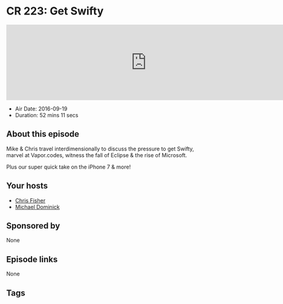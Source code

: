 # CR 223: Get Swifty

<iframe src="https://player.fireside.fm/v2/MLf2ZzhC+oAVHbxRO?theme=dark" width="740" height="200" frameborder="0" scrolling="no"></iframe>

* Air Date: 2016-09-19
* Duration: 52 mins 11 secs

## About this episode

Mike & Chris travel interdimensionally to discuss the pressure to get Swifty, marvel at Vapor.codes, witness the fall of Eclipse & the rise of Microsoft.

Plus our super quick take on the iPhone 7 & more!

## Your hosts
* [Chris Fisher](https://coder.show/hosts/chrislas)
* [Michael Dominick](https://coder.show/hosts/michael)

## Sponsored by

None



## Episode links

None



## Tags

